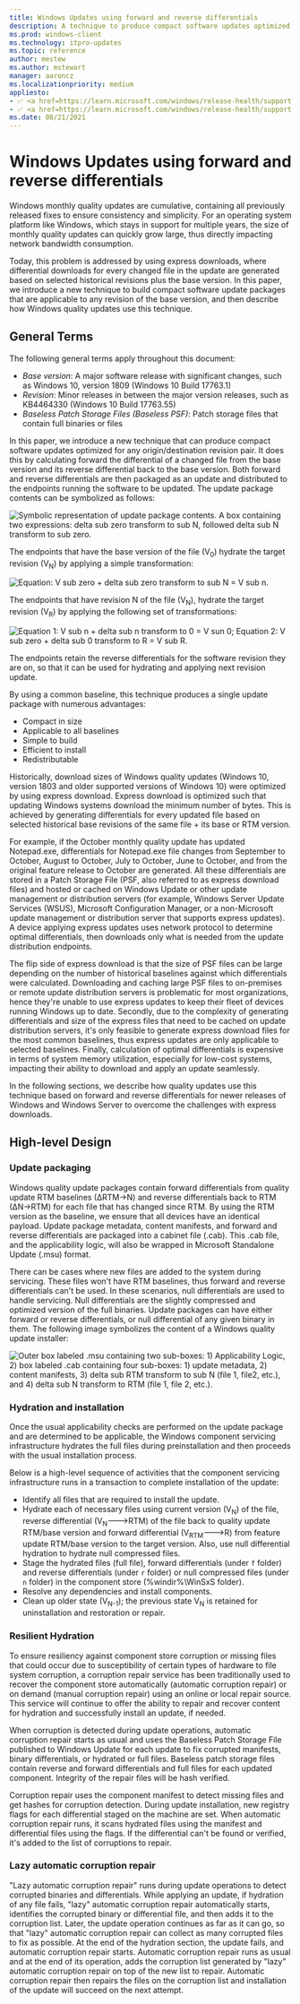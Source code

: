 ```yaml
---
title: Windows Updates using forward and reverse differentials
description: A technique to produce compact software updates optimized for any origin and destination revision pair
ms.prod: windows-client
ms.technology: itpro-updates
ms.topic: reference
author: mestew
ms.author: mstewart
manager: aaroncz
ms.localizationpriority: medium
appliesto: 
- ✅ <a href=https://learn.microsoft.com/windows/release-health/supported-versions-windows-client target=_blank>Windows 11</a>
- ✅ <a href=https://learn.microsoft.com/windows/release-health/supported-versions-windows-client target=_blank>Windows 10</a>
ms.date: 08/21/2021
---
```


# Windows Updates using forward and reverse differentials

Windows monthly quality updates are cumulative, containing all previously
released fixes to ensure consistency and simplicity. For an operating system
platform like Windows, which stays in support for multiple years, the size of
monthly quality updates can quickly grow large, thus directly impacting network
bandwidth consumption.

Today, this problem is addressed by using express downloads, where differential
downloads for every changed file in the update are generated based on selected
historical revisions plus the base version. In this paper, we introduce a new
technique to build compact software update packages that are applicable to any
revision of the base version, and then describe how Windows quality updates
use this technique.

## General Terms

The following general terms apply throughout this document:

- *Base version*: A major software release with significant changes, such as Windows 10, version 1809 (Windows 10 Build 17763.1)
- *Revision*: Minor releases in between the major version releases, such as KB4464330 (Windows 10 Build 17763.55)
- *Baseless Patch Storage Files (Baseless PSF)*: Patch storage files that contain full binaries or files

In this paper, we introduce a new technique that can produce compact software
updates optimized for any origin/destination revision pair. It does this by
calculating forward the differential of a changed file from the base version and
its reverse differential back to the base version. Both forward and reverse
differentials are then packaged as an update and distributed to the endpoints
running the software to be updated. The update package contents can be symbolized as follows:

![Symbolic representation of update package contents. A box containing two expressions: delta sub zero transform to sub N, followed delta sub N transform to sub zero.](images/PSF1.png)

The endpoints that have the base version of the file (V<sub>0</sub>) hydrate the target
revision (V<sub>N</sub>) by applying a simple transformation:

![Equation: V sub zero + delta sub zero transform to sub N = V sub n.](images/PSF2.png)

The endpoints that have revision N of the file (V<sub>N</sub>), hydrate the target revision
(V<sub>R</sub>) by applying the following set of transformations:

![Equation 1: V sub n + delta sub n transform to 0 = V sun 0; Equation 2: V sub zero + delta sub 0 transform to R = V sub R.](images/PSF3.png)

The endpoints retain the reverse differentials for the software revision they
are on, so that it can be used for hydrating and applying next revision update.

By using a common baseline, this technique produces a single update package with
numerous advantages:

- Compact in size
- Applicable to all baselines
- Simple to build
- Efficient to install
- Redistributable

Historically, download sizes of Windows quality updates (Windows 10, version 1803 and older supported versions of Windows 10) were optimized by using express download. Express download is optimized such that updating Windows systems download the minimum number of bytes. This is achieved by generating differentials for every updated file based on selected historical base revisions of the same file + its base or RTM version.

For example, if the October monthly quality update has updated Notepad.exe, differentials for Notepad.exe file changes from September to October, August to October, July to October, June to October, and from the original feature release to October are generated. All these differentials are stored in a Patch Storage File (PSF, also referred to as express download files) and hosted or cached on Windows Update or other update management or distribution servers (for example, Windows Server Update Services (WSUS), Microsoft Configuration Manager, or a non-Microsoft update management or distribution server that supports express updates). A device applying express updates uses network protocol to determine optimal differentials, then downloads only what is needed from the update distribution endpoints.

The flip side of express download is that the size of PSF files can be large depending on the number of historical baselines against which differentials were calculated. Downloading and caching large PSF files to on-premises or remote update distribution servers is problematic for most organizations, hence they're unable to use express updates to keep their fleet of devices running Windows up to date. Secondly, due to the complexity of generating differentials and size of the express files that need to be cached on update distribution servers, it's only feasible to generate express download files for the most common baselines, thus express updates are only applicable to selected baselines. Finally, calculation of optimal differentials is expensive in terms of system memory utilization, especially for low-cost systems, impacting their ability to download and apply an update seamlessly.

In the following sections, we describe how quality updates use this technique based on forward and reverse differentials for newer releases of Windows  and Windows Server to overcome the challenges with express downloads.

## High-level Design

### Update packaging

Windows quality update packages contain forward differentials from quality update RTM baselines (∆RTM→N) and reverse differentials back to RTM (∆N→RTM) for each file that has changed since RTM. By using the RTM version as the baseline, we ensure that all devices have an identical payload. Update package metadata, content manifests, and forward and reverse differentials are packaged into a cabinet file (.cab). This .cab file, and the applicability logic, will also be wrapped in Microsoft Standalone Update (.msu) format.

There can be cases where new files are added to the system during servicing. These files won't have RTM baselines, thus forward and reverse differentials can't be used. In these scenarios, null differentials are used to handle servicing. Null differentials are the slightly compressed and optimized version of the full binaries. Update packages can have either forward or reverse differentials, or null differential of any given binary in them. The following image symbolizes the content of a Windows quality update installer:

![Outer box labeled .msu containing two sub-boxes: 1) Applicability Logic, 2) box labeled .cab containing four sub-boxes: 1) update metadata, 2) content manifests, 3) delta sub RTM transform to sub N (file 1, file2, etc.), and 4) delta sub N transform to RTM (file 1, file 2, etc.).](images/PSF4.png)

### Hydration and installation 

Once the usual applicability checks are performed on the update package and are determined to be applicable, the Windows component servicing infrastructure hydrates the full files during preinstallation and then proceeds with the usual installation process.

Below is a high-level sequence of activities that the component servicing infrastructure runs in a transaction to complete installation of the update:

- Identify all files that are required to install the update.
- Hydrate each of necessary files using current version (V<sub>N</sub>) of the file, reverse differential (V<sub>N</sub>--->RTM) of the file back to quality update RTM/base version and forward differential (V<sub>RTM</sub>--->R) from feature update RTM/base version to the target version. Also, use null differential hydration to hydrate null compressed files.
- Stage the hydrated files (full file), forward differentials (under `f` folder) and reverse differentials (under `r` folder) or null compressed files (under `n` folder) in the component store (%windir%\\WinSxS folder).
- Resolve any dependencies and install components.
- Clean up older state (V<sub>N-1</sub>); the previous state V<sub>N</sub> is retained for uninstallation and restoration or repair.

### **Resilient Hydration**

To ensure resiliency against component store corruption or missing files that could occur due to susceptibility of certain types of hardware to file system corruption, a corruption repair service has been traditionally used to recover the component store automatically (automatic corruption repair) or on demand (manual corruption repair) using an online or local repair source. This service will continue to offer the ability to repair and recover content for hydration and successfully install an update, if needed.

When corruption is detected during update operations, automatic corruption repair starts as usual and uses the Baseless Patch Storage File published to Windows Update for each update to fix corrupted manifests, binary differentials, or hydrated or full files. Baseless patch storage files contain reverse and forward differentials and full files for each updated component. Integrity of the repair files will be hash verified.

Corruption repair uses the component manifest to detect missing files and get hashes for corruption detection. During update installation, new registry flags for each differential staged on the machine are set. When automatic corruption repair runs, it scans hydrated files using the manifest and differential files using the flags. If the differential can't be found or verified, it's added to the list of corruptions to repair.

### Lazy automatic corruption repair

"Lazy automatic corruption repair" runs during update operations to detect corrupted binaries and differentials. While applying an update, if hydration of any file fails, "lazy" automatic corruption repair automatically starts, identifies the corrupted binary or differential file, and then adds it to the corruption list. Later, the update operation continues as far as it can go, so that "lazy" automatic corruption repair can collect as many corrupted files to fix as possible. At the end of the hydration section, the update fails, and automatic corruption repair starts. Automatic corruption repair runs as usual and at the end of its operation, adds the corruption list generated by "lazy" automatic corruption repair on top of the new list to repair. Automatic corruption repair then repairs the files on the corruption list and installation of the update will succeed on the next attempt.
